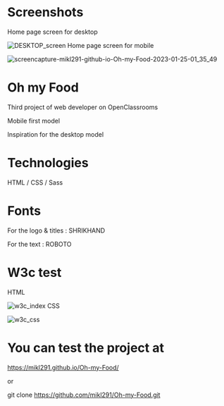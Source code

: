 # Screenshots
Home page screen for desktop

![DESKTOP_screen](https://user-images.githubusercontent.com/117902678/214452327-99f41469-392d-4ecc-850b-773a281818a5.png)
Home page screen for mobile

![screencapture-mikl291-github-io-Oh-my-Food-2023-01-25-01_35_49](https://user-images.githubusercontent.com/117902678/214453537-9cf617c0-7ab2-4e6a-bfd3-5410882c24fb.png)


# Oh my Food
Third project of web developer on OpenClassrooms

Mobile first model


Inspiration for the desktop model



# Technologies
HTML / CSS / Sass

# Fonts
For the logo & titles : SHRIKHAND

For the text : ROBOTO

# W3c test
HTML

![w3c_index](https://user-images.githubusercontent.com/117902678/214454517-863eaa78-239e-4463-8c5f-4fc09e27dfc7.png)
CSS

![w3c_css](https://user-images.githubusercontent.com/117902678/214456942-db8a7bb0-2c3d-4c04-9f7e-546790f06fe4.png)

# You can test the project at

https://mikl291.github.io/Oh-my-Food/

or

git clone https://github.com/mikl291/Oh-my-Food.git
